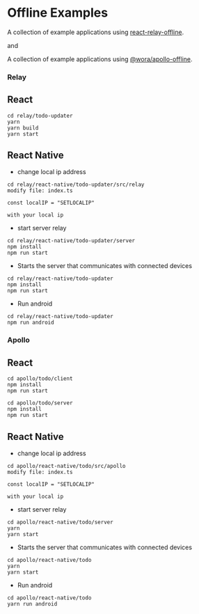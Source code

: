 # Offline Examples

A collection of example applications using [react-relay-offline](https://github.com/morrys/react-relay-offline).

and 

A collection of example applications using [@wora/apollo-offline](https://github.com/morrys/wora/tree/master/packages/apollo-offline).


### Relay

## React


```
cd relay/todo-updater
yarn
yarn build
yarn start
```

## React Native

* change local ip address


```
cd relay/react-native/todo-updater/src/relay
modify file: index.ts

const localIP = "SETLOCALIP"

with your local ip
```

* start server relay

```
cd relay/react-native/todo-updater/server
npm install
npm run start
```

* Starts the server that communicates with connected devices

```
cd relay/react-native/todo-updater
npm install
npm run start
```

* Run android

```
cd relay/react-native/todo-updater
npm run android
```

### Apollo

## React

```
cd apollo/todo/client
npm install
npm run start
```

```
cd apollo/todo/server
npm install
npm run start
```

## React Native

* change local ip address


```
cd apollo/react-native/todo/src/apollo
modify file: index.ts

const localIP = "SETLOCALIP"

with your local ip
```

* start server relay

```
cd apollo/react-native/todo/server
yarn
yarn start
```

* Starts the server that communicates with connected devices

```
cd apollo/react-native/todo
yarn
yarn start
```

* Run android

```
cd apollo/react-native/todo
yarn run android
```

